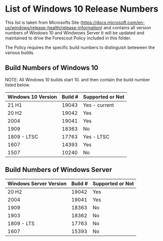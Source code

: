 # List of Windows 10 Release Numbers
This list is taken from Microsofts Site (https://docs.microsoft.com/en-us/windows/release-health/release-information) and contains all version numbers of Windows 10 and Windwows Server It will be updated and maintained to drive the Forescout Policy included in this folder.

The Policy requires the specific build numbers to distinguish beteween the various builds.

## Build Numbers of Windows 10

NOTE: All Windows 10 builds start 10. and then contain the build number listed below.

| Windows 10 Version | Build # | Supported or Not |
| :----------------- | :------ | :--------------- |
| 21 H1              | 19043   | Yes - current    |
| 20 H2              | 19042   | Yes              |
| 2004               | 19041   | Yes              |
| 1909               | 18363   | No               |
| 1809 - LTSC        | 17763   | Yes - LTSC       |
| 1607               | 14393   | Yes              |
| 1507               | 10240   | No               |




## Build Numbers of Windows Server

| Windows Server Version | Build # | Supported or Not |
| :----------------- | :------ | :--------------- |
| 20 H2              | 19042   | Yes              |
| 2004               | 19041   | Yes              |
| 1909               | 18363   | No               |
| 1903               | 18362   | No               |
| 1809 - LTS         | 17763   | No               |
| 1607               | 15393   | No               |s


